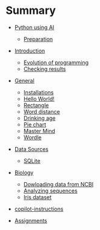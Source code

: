 # Summary

- [Python using AI](./index.md)
  - [Preparation](./preparation.md)

- [Introduction]()
  - [Evolution of programming](./evolution-of-programming.md)
  - [Checking results](./checking-results.md)

- [General]()
  - [Installations](./installations.md)
  - [Hello World!](./hello-world.md)
  - [Rectangle](./rectangle.md)
  - [Word distance](./word-distance.md)
  - [Drinking age](./drinking-age.md)
  - [Pie chart](./pie-chart.md)
  - [Master Mind](./mastermind.md)
  - [Wordle](./wordle.md)

- [Data Sources](./data-sources.md)
  - [SQLite](./sqlite.md)

- [Biology]()
  - [Dowloading data from NCBI](./download-data-from-ncbi.md)
  - [Analyzing sequences](./analyzing-sequences.md)
  - [Iris dataset](./iris-dataset.md)

- [copilot-instructions](./copilot-instructions.md)
- [Assignments](./assignments.md)
